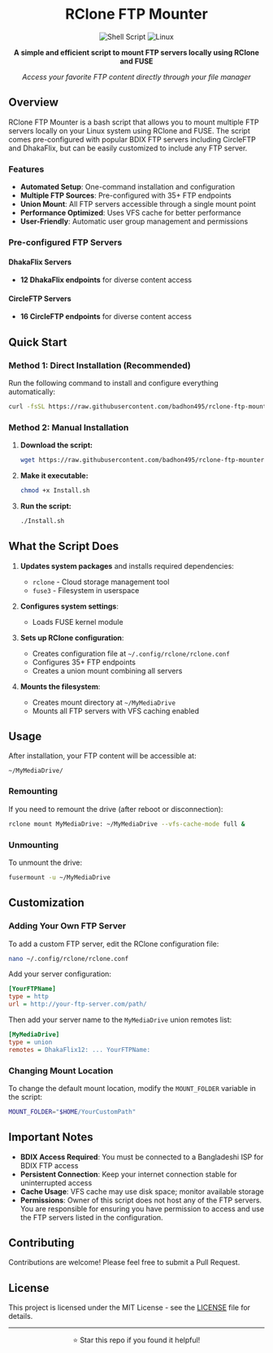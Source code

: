 <div align="center">

# RClone FTP Mounter

![Shell Script](https://img.shields.io/badge/Shell-Script-4EAA25?style=flat-square&logo=gnu-bash&logoColor=white)
![Linux](https://img.shields.io/badge/Linux-Compatible-FCC624?style=flat-square&logo=linux&logoColor=black)

**A simple and efficient script to mount FTP servers locally using RClone and FUSE**

*Access your favorite FTP content directly through your file manager*

</div>


## Overview

RClone FTP Mounter is a bash script that allows you to mount multiple FTP servers locally on your Linux system using RClone and FUSE. The script comes pre-configured with popular BDIX FTP servers including CircleFTP and DhakaFlix, but can be easily customized to include any FTP server.

### Features

- **Automated Setup**: One-command installation and configuration
- **Multiple FTP Sources**: Pre-configured with 35+ FTP endpoints
- **Union Mount**: All FTP servers accessible through a single mount point
- **Performance Optimized**: Uses VFS cache for better performance
- **User-Friendly**: Automatic user group management and permissions

### Pre-configured FTP Servers

#### DhakaFlix Servers
- **12 DhakaFlix endpoints** for diverse content access

#### CircleFTP Servers
- **16 CircleFTP endpoints** for diverse content access


## Quick Start

### Method 1: Direct Installation (Recommended)

Run the following command to install and configure everything automatically:

```bash
curl -fsSL https://raw.githubusercontent.com/badhon495/rclone-ftp-mounter/refs/heads/main/Install.sh | bash
```

### Method 2: Manual Installation

1. **Download the script:**
   ```bash
   wget https://raw.githubusercontent.com/badhon495/rclone-ftp-mounter/refs/heads/main/Install.sh
   ```

2. **Make it executable:**
   ```bash
   chmod +x Install.sh
   ```

3. **Run the script:**
   ```bash
   ./Install.sh
   ```


## What the Script Does

1. **Updates system packages** and installs required dependencies:
   - `rclone` - Cloud storage management tool
   - `fuse3` - Filesystem in userspace

2. **Configures system settings**:
   - Loads FUSE kernel module

3. **Sets up RClone configuration**:
   - Creates configuration file at `~/.config/rclone/rclone.conf`
   - Configures 35+ FTP endpoints
   - Creates a union mount combining all servers

4. **Mounts the filesystem**:
   - Creates mount directory at `~/MyMediaDrive`
   - Mounts all FTP servers with VFS caching enabled


## Usage

After installation, your FTP content will be accessible at:
```
~/MyMediaDrive/
```

### Remounting

If you need to remount the drive (after reboot or disconnection):

```bash
rclone mount MyMediaDrive: ~/MyMediaDrive --vfs-cache-mode full &
```

### Unmounting

To unmount the drive:

```bash
fusermount -u ~/MyMediaDrive
```


## Customization

### Adding Your Own FTP Server

To add a custom FTP server, edit the RClone configuration file:

```bash
nano ~/.config/rclone/rclone.conf
```

Add your server configuration:

```ini
[YourFTPName]
type = http
url = http://your-ftp-server.com/path/
```

Then add your server name to the `MyMediaDrive` union remotes list:

```ini
[MyMediaDrive]
type = union
remotes = DhakaFlix12: ... YourFTPName:
```

### Changing Mount Location

To change the default mount location, modify the `MOUNT_FOLDER` variable in the script:

```bash
MOUNT_FOLDER="$HOME/YourCustomPath"
```


## Important Notes

- **BDIX Access Required**: You must be connected to a Bangladeshi ISP for BDIX FTP access
- **Persistent Connection**: Keep your internet connection stable for uninterrupted access
- **Cache Usage**: VFS cache may use disk space; monitor available storage
- **Permissions**: Owner of this script does not host any of the FTP servers. You are responsible for ensuring you have permission to access and use the FTP servers listed in the configuration.


## Contributing

Contributions are welcome! Please feel free to submit a Pull Request.

## License

This project is licensed under the MIT License - see the [LICENSE](LICENSE) file for details.

---

<div align="center">
  <p>⭐ Star this repo if you found it helpful!</p>
</div>
